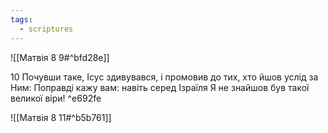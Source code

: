 ```yaml
---
tags:
  - scriptures
---
```


![[Матвія 8 9#^bfd28e]]

10 Почувши таке, Ісус здивувався, і промовив до тих, хто йшов услід за Ним: Поправді кажу вам: навіть серед Ізраїля Я не знайшов був такої великої віри! ^e692fe

![[Матвія 8 11#^b5b761]]